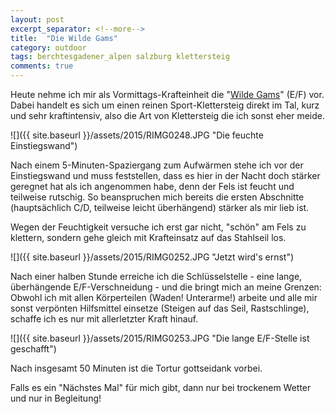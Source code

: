 ```yaml
---
layout: post
excerpt_separator: <!--more-->
title:  "Die Wilde Gams"
category: outdoor
tags: berchtesgadener_alpen salzburg klettersteig
comments: true
---
```

Heute nehme ich mir als Vormittags-Krafteinheit die "[Wilde Gams](http://www.bergsteigen.com/klettersteig/salzburg/berchtesgadener-alpen/wilde-gams-klettersteig)" (E/F) vor. Dabei handelt es sich um einen reinen Sport-Klettersteig direkt im Tal, kurz und sehr kraftintensiv, also die Art von Klettersteig die ich sonst eher meide.

<!--more-->

![]({{ site.baseurl }}/assets/2015/RIMG0248.JPG "Die feuchte Einstiegswand")

Nach einem 5-Minuten-Spaziergang zum Aufwärmen stehe ich vor der Einstiegswand und muss feststellen, dass es hier in der Nacht doch stärker geregnet hat als ich angenommen habe, denn der Fels ist feucht und teilweise rutschig. So beanspruchen mich bereits die ersten Abschnitte (hauptsächlich C/D, teilweise leicht überhängend) stärker als mir lieb ist.

Wegen der Feuchtigkeit versuche ich erst gar nicht, "schön" am Fels zu klettern, sondern gehe gleich mit Krafteinsatz auf das Stahlseil los.

![]({{ site.baseurl }}/assets/2015/RIMG0252.JPG "Jetzt wird's ernst")

Nach einer halben Stunde erreiche ich die Schlüsselstelle - eine lange, überhängende E/F-Verschneidung - und die bringt mich an meine Grenzen: Obwohl ich mit allen Körperteilen (Waden! Unterarme!) arbeite und alle mir sonst verpönten Hilfsmittel einsetze (Steigen auf das Seil, Rastschlinge), schaffe ich es nur mit allerletzter Kraft hinauf.

![]({{ site.baseurl }}/assets/2015/RIMG0253.JPG "Die lange E/F-Stelle ist geschafft")

Nach insgesamt 50 Minuten ist die Tortur gottseidank vorbei.

Falls es ein "Nächstes Mal" für mich gibt, dann nur bei trockenem Wetter und nur in Begleitung!
